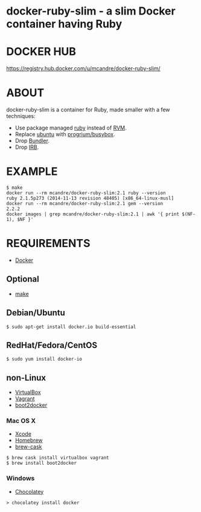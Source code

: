 # docker-ruby-slim - a slim Docker container having Ruby

# DOCKER HUB

https://registry.hub.docker.com/u/mcandre/docker-ruby-slim/

# ABOUT

docker-ruby-slim is a container for Ruby, made smaller with a few techniques:

* Use package managed [ruby](http://pkgs.alpinelinux.org/package/main/x86/ruby) instead of [RVM](https://rvm.io/).
* Replace [ubuntu](https://registry.hub.docker.com/_/ubuntu/) with [progrium/busybox](https://registry.hub.docker.com/u/progrium/busybox/).
* Drop [Bundler](http://bundler.io/).
* Drop [IRB](http://ruby-doc.org/stdlib-2.0/libdoc/irb/rdoc/IRB.html).

# EXAMPLE

```
$ make
docker run --rm mcandre/docker-ruby-slim:2.1 ruby --version
ruby 2.1.5p273 (2014-11-13 revision 48405) [x86_64-linux-musl]
docker run --rm mcandre/docker-ruby-slim:2.1 gem --version
2.2.2
docker images | grep mcandre/docker-ruby-slim:2.1 | awk '{ print $(NF-1), $NF }'
```

# REQUIREMENTS

* [Docker](https://www.docker.com/)

## Optional

* [make](http://www.gnu.org/software/make/)

## Debian/Ubuntu

```
$ sudo apt-get install docker.io build-essential
```

## RedHat/Fedora/CentOS

```
$ sudo yum install docker-io
```

## non-Linux

* [VirtualBox](https://www.virtualbox.org/)
* [Vagrant](https://www.vagrantup.com/)
* [boot2docker](http://boot2docker.io/)

### Mac OS X

* [Xcode](http://itunes.apple.com/us/app/xcode/id497799835?ls=1&mt=12)
* [Homebrew](http://brew.sh/)
* [brew-cask](http://caskroom.io/)

```
$ brew cask install virtualbox vagrant
$ brew install boot2docker
```

### Windows

* [Chocolatey](https://chocolatey.org/)

```
> chocolatey install docker
```
